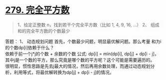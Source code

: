 # [279. 完全平方数](https://leetcode-cn.com/problems/perfect-squares/)

> 1、给定正整数 n，找到若干个完全平方数（比如 1, 4, 9, 16, ...）
2、 组成和的完全平方数的个数最少

答题：
1、 动态规划问题
首先，个数最少问题，明显最优解问题。那么考量 和为i的个数dp[i]依赖于什么？  
依赖于前一个j*j的个数 + 余数的个数
公式: dp[i] = min(dp[i], dp[j] + dp[i - j]，其中j是一个数的平方，那么究竟是哪个数的平方呢？这个可能是需要遍历的。  
很明显，惯性思路是先去j最大的情况，然后再用余数处理，而通过动态规划分析，利用等式，将最优解转换为dp[j] + dp[i - j]的情况。
